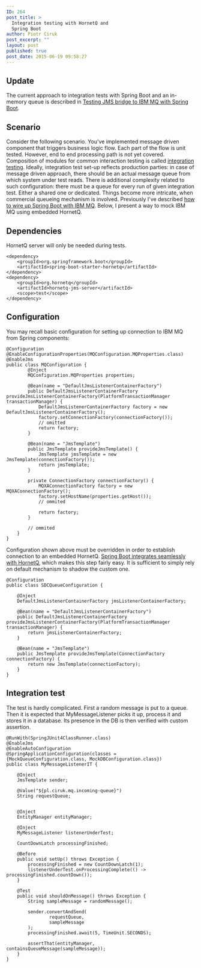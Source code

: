 ```yaml
---
ID: 264
post_title: >
  Integration testing with HornetQ and
  Spring Boot
author: Piotr Ciruk
post_excerpt: ""
layout: post
published: true
post_date: 2015-06-19 09:58:27
---
```

<h2>Update</h2>
The current approach to integration tests with Spring Boot and an in-memory queue is described in <a href="http://ciruk.pl/2017/01/testing-jms-bridge-to-ibm-mq-with-spring-boot/">Testing JMS bridge to IBM MQ with Spring Boot</a>.
<h2>Scenario</h2>
Consider the following scenario. You've implemented message driven component that triggers business logic flow. Each part of the flow is unit tested. However, end to end processing path is not yet covered.
Composition of modules for common interaction testing is called <a href="https://en.wikipedia.org/wiki/Integration_testing" target="_blank">integration testing</a>. Ideally, integration test set-up reflects production parties: in case of message driven approach, there should be an actual message queue from which system under test reads.
There is additional complexity related to such configuration: there must be a queue for every run of given integration test. Either a shared one or dedicated. Things become more intricate, when commercial queueing mechanism is involved.
Previously I've described <a href="http://blog.ciruk.pl/2015/04/connecting-to-ibm-mq-with-spring-boot-and-jms/">how to wire up Spring Boot with IBM MQ</a>. Below, I present a way to mock IBM MQ using embedded HornetQ.
<h2>Dependencies</h2>
HornetQ server will only be needed during tests.

```
<dependency>
	<groupId>org.springframework.boot</groupId>
	<artifactId>spring-boot-starter-hornetq</artifactId>
</dependency>
<dependency>
	<groupId>org.hornetq</groupId>
	<artifactId>hornetq-jms-server</artifactId>
	<scope>test</scope>
</dependency>
```

<h2>Configuration</h2>
You may recall basic configuration for setting up connection to IBM MQ from Spring components:

```
@Configuration
@EnableConfigurationProperties(MQConfiguration.MQProperties.class)
@EnableJms
public class MQConfiguration {
        @Inject
        MQConfiguration.MQProperties properties;
 
        @Bean(name = "DefaultJmsListenerContainerFactory")
        public DefaultJmsListenerContainerFactory provideJmsListenerContainerFactory(PlatformTransactionManager transactionManager) {
            DefaultJmsListenerContainerFactory factory = new DefaultJmsListenerContainerFactory();
            factory.setConnectionFactory(connectionFactory());
            // omitted
            return factory;
        }
 
        @Bean(name = "JmsTemplate")
        public JmsTemplate provideJmsTemplate() {
            JmsTemplate jmsTemplate = new JmsTemplate(connectionFactory());
            return jmsTemplate;
        }
 
        private ConnectionFactory connectionFactory() {
            MQXAConnectionFactory factory = new MQXAConnectionFactory();
            factory.setHostName(properties.getHost());
            // ommited
 
            return factory;
        }
 
        // ommited
    }
}
```

Configuration shown above must be overridden in order to establish connection to an embedded HornetQ. <a href="http://docs.spring.io/spring-boot/docs/current/reference/html/boot-features-messaging.html" target="_blank">Spring Boot integrates seamlessly with HornetQ</a>, which makes this step fairly easy. It is sufficient to simply rely on default mechanism to shadow the custom one.

```
@Configuration
public class SDCQueueConfiguration {

	@Inject
	DefaultJmsListenerContainerFactory jmsListenerContainerFactory;

	@Bean(name = "DefaultJmsListenerContainerFactory")
	public DefaultJmsListenerContainerFactory provideJmsListenerContainerFactory(PlatformTransactionManager transactionManager) {
		return jmsListenerContainerFactory;
	}

	@Bean(name = "JmsTemplate")
	public JmsTemplate provideJmsTemplate(ConnectionFactory connectionFactory) {
		return new JmsTemplate(connectionFactory);
	}
}
```

<h2>Integration test</h2>
The test is hardly complicated. First a random message is put to a queue. Then it is expected that MyMessageListener picks it up, process it and stores it in a database. Its presence in the DB is then verified with custom assertion.

```
@RunWith(SpringJUnit4ClassRunner.class)
@EnableJms
@EnableAutoConfiguration
@SpringApplicationConfiguration(classes = {MockQueueConfiguration.class, MockDBConfiguration.class})
public class MyMessageListenerIT {

	@Inject
	JmsTemplate sender;

	@Value("${pl.ciruk.mq.incoming-queue}")
	String requestQueue;

	
	@Inject
	EntityManager entityManager;
	
	@Inject
	MyMessageListener listenerUnderTest;

	CountDownLatch processingFinished;
	
	@Before
	public void setUp() throws Exception {
		processingFinished = new CountDownLatch(1);
		listenerUnderTest.onProcessingComplete(() -> processingFinished.countDown());
	}

	@Test
	public void shouldOnMessage() throws Exception {
		String sampleMessage = randomMessage();
		
		sender.convertAndSend(
				requestQueue,
				sampleMessage
		);
		processingFinished.await(5, TimeUnit.SECONDS);

		assertThat(entityManager, containsQueueMessage(sampleMessage));
	}
}
```
